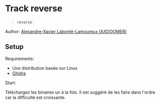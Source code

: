# Track reverse

> reverse

Author: [Alexandre-Xavier Labonté-Lamoureux (AXDOOMER)](https://github.com/axdoomer)

## Setup

Requirements:
- Une distribution basée sur Linux
- [Ghidra](https://ghidra-sre.org/)

Start:

Téléchargez les binaires un à la fois. Il est suggéré de les faire dans l'ordre car la difficulté est croissante. 

